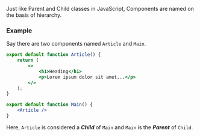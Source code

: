 Just like Parent and Child classes in JavaScript, Components are named on the basis of hierarchy.

### Example
Say there are two components named `Article` and `Main`. 
```jsx
export default function Article() {
	return (
		<>
			<h1>Heading</h1>
			<p>Lorem ipsum dolor sit amet...</p>
		</>
	);
}
```

```jsx
export default function Main() {
	<Article />
}
```

Here, `Article` is considered a ***Child*** of `Main` and `Main` is the ***Parent*** of `Child`.